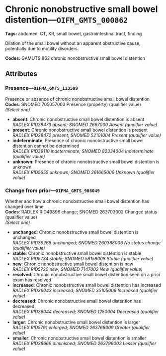 # Chronic nonobstructive small bowel distention—`OIFM_GMTS_000862`

**Tags:** abdomen, CT, XR, small bowel, gastrointestinal tract, finding

Dilation of the small bowel without an apparent obstructive cause, potentially due to motility disorders.

**Codes:** GAMUTS 862 chronic nonobstructive small bowel distention

## Attributes

### Presence—`OIFMA_GMTS_113509`

Presence or absence of chronic nonobstructive small bowel distention  
**Codes**: SNOMED 705057003 Presence (property) (qualifier value)  
*(Select one)*

- **absent**: Chronic nonobstructive small bowel distention is absent  
_RADLEX RID28473 absent; SNOMED 2667000 Absent (qualifier value)_
- **present**: Chronic nonobstructive small bowel distention is present  
_RADLEX RID28472 present; SNOMED 52101004 Present (qualifier value)_
- **indeterminate**: Presence of chronic nonobstructive small bowel distention cannot be determined  
_RADLEX RID39110 indeterminate; SNOMED 82334004 Indeterminate (qualifier value)_
- **unknown**: Presence of chronic nonobstructive small bowel distention is unknown  
_RADLEX RID5655 unknown; SNOMED 261665006 Unknown (qualifier value)_

### Change from prior—`OIFMA_GMTS_908049`

Whether and how a chronic nonobstructive small bowel distention has changed over time  
**Codes**: RADLEX RID49896 change; SNOMED 263703002 Changed status (qualifier value)  
*(Select one)*

- **unchanged**: Chronic nonobstructive small bowel distention is unchanged  
_RADLEX RID39268 unchanged; SNOMED 260388006 No status change (qualifier value)_
- **stable**: Chronic nonobstructive small bowel distention is stable  
_RADLEX RID5734 stable; SNOMED 58158008 Stable (qualifier value)_
- **new**: Chronic nonobstructive small bowel distention is new  
_RADLEX RID5720 new; SNOMED 7147002 New (qualifier value)_
- **resolved**: Chronic nonobstructive small bowel distention seen on a prior exam has resolved  
- **increased**: Chronic nonobstructive small bowel distention has increased  
_RADLEX RID36043 increased; SNOMED 35105006 Increased (qualifier value)_
- **decreased**: Chronic nonobstructive small bowel distention has decreased  
_RADLEX RID36044 decreased; SNOMED 1250004 Decreased (qualifier value)_
- **larger**: Chronic nonobstructive small bowel distention is larger  
_RADLEX RID5791 enlarged; SNOMED 263768009 Greater (qualifier value)_
- **smaller**: Chronic nonobstructive small bowel distention is smaller  
_RADLEX RID38669 diminished; SNOMED 263796003 Lesser (qualifier value)_